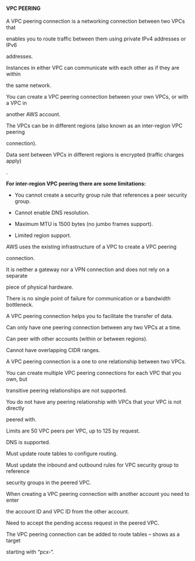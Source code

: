#### VPC PEERING


A VPC peering connection is a networking connection between two VPCs that

enables you to route traffic between them using private IPv4 addresses or IPv6

addresses.


Instances in either VPC can communicate with each other as if they are within

the same network.


You can create a VPC peering connection between your own VPCs, or with a VPC in

another AWS account.


The VPCs can be in different regions (also known as an inter-region VPC peering

connection).


Data sent between VPCs in different regions is encrypted (traffic charges apply)

.


**For inter-region VPC peering there are some limitations:**


- You cannot create a security group rule that references a peer security group.

- Cannot enable DNS resolution.

- Maximum MTU is 1500 bytes (no jumbo frames support).



- Limited region support.


AWS uses the existing infrastructure of a VPC to create a VPC peering

connection.


It is neither a gateway nor a VPN connection and does not rely on a separate

piece of physical hardware.


There is no single point of failure for communication or a bandwidth bottleneck.


A VPC peering connection helps you to facilitate the transfer of data.


Can only have one peering connection between any two VPCs at a time.


Can peer with other accounts (within or between regions).


Cannot have overlapping CIDR ranges.


A VPC peering connection is a one to one relationship between two VPCs.


You can create multiple VPC peering connections for each VPC that you own, but

transitive peering relationships are not supported.


You do not have any peering relationship with VPCs that your VPC is not directly

peered with.


Limits are 50 VPC peers per VPC, up to 125 by request.


DNS is supported.


Must update route tables to configure routing.


Must update the inbound and outbound rules for VPC security group to reference

security groups in the peered VPC.


When creating a VPC peering connection with another account you need to enter

the account ID and VPC ID from the other account.


Need to accept the pending access request in the peered VPC.


The VPC peering connection can be added to route tables – shows as a target

starting with “pcx-“.

